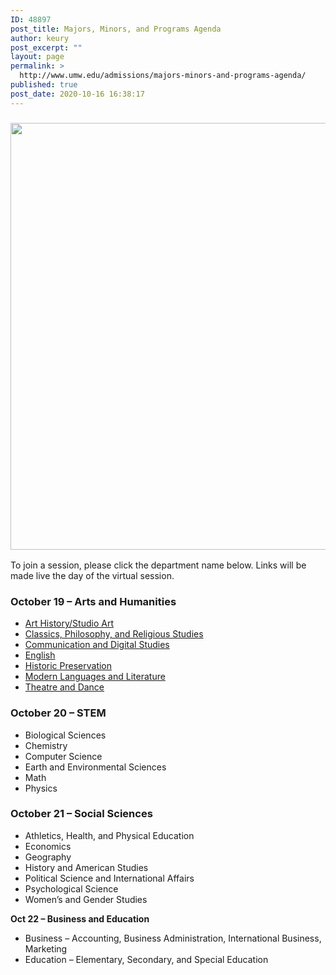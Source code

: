 ```yaml
---
ID: 48897
post_title: Majors, Minors, and Programs Agenda
author: keury
post_excerpt: ""
layout: page
permalink: >
  http://www.umw.edu/admissions/majors-minors-and-programs-agenda/
published: true
post_date: 2020-10-16 16:38:17
---
```

<h3><img class="aligncenter wp-image-48898 size-large" src="http://www.umw.edu/admissions/wp-content/uploads/sites/6/2020/10/Jepson-Faculty-Students-1024x683.jpg" alt="" width="1024" height="683" /></h3>
To join a session, please click the department name below. Links will be made live the day of the virtual session.
<h3><strong>October 19 – Arts and Humanities</strong></h3>
<ul>
 	<li><a href="https://umw-sso.zoom.us/j/89567026437?pwd=c0NZaVhka21ET3pNNVpjT3lDdjJwUT09">Art History/Studio Art</a></li>
 	<li><a href="https://umw-sso.zoom.us/j/87008112505?pwd=MXdueTBGKyt3SlptNFhZNDVia0dWQT09">Classics, Philosophy, and Religious Studies</a></li>
 	<li><a href="https://umw-sso.zoom.us/j/88950094724?pwd=MTlIY3N4cnIrelpKVmRTZktiZDlLUT09">Communication and Digital Studies</a></li>
 	<li><a href="https://umw-sso.zoom.us/j/83157863851">English</a></li>
 	<li><a href="https://umw-sso.zoom.us/j/88642670288?pwd=SVRNYTYwU09MMHJ1V2VuUnVxVm5RUT09">Historic Preservation</a></li>
 	<li><a href="https://umw-sso.zoom.us/j/87008112505?pwd=MXdueTBGKyt3SlptNFhZNDVia0dWQT09">Modern Languages and Literature</a></li>
 	<li><a href="https://umw-sso.zoom.us/j/89524924033?pwd=b0MybWt4NmMzck4wS2M3NFppYjRhUT09">Theatre and Dance</a></li>
</ul>
<h3><strong>October 20 – STEM</strong></h3>
<ul>
 	<li>Biological Sciences</li>
 	<li>Chemistry</li>
 	<li>Computer Science</li>
 	<li>Earth and Environmental Sciences</li>
 	<li>Math</li>
 	<li>Physics</li>
</ul>
<h3><strong>October 21 – Social Sciences</strong></h3>
<ul>
 	<li>Athletics, Health, and Physical Education</li>
 	<li>Economics</li>
 	<li>Geography</li>
 	<li>History and American Studies</li>
 	<li>Political Science and International Affairs</li>
 	<li>Psychological Science</li>
 	<li>Women’s and Gender Studies</li>
</ul>
<strong>Oct 22 – Business and Education</strong>
<ul>
 	<li>Business – Accounting, Business Administration, International Business, Marketing</li>
 	<li>Education – Elementary, Secondary, and Special Education</li>
</ul>